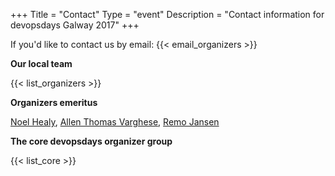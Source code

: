 +++
Title = "Contact"
Type = "event"
Description = "Contact information for devopsdays Galway 2017"
+++

If you'd like to contact us by email: {{< email_organizers >}}

**Our local team**

{{< list_organizers >}}

**Organizers emeritus**

[Noel Healy](https://www.linkedin.com/in/noel-healy-5797a328/), [Allen Thomas Varghese](https://www.linkedin.com/in/allentv/), [Remo Jansen](https://www.linkedin.com/in/remojansen/)

**The core devopsdays organizer group**

{{< list_core >}}
